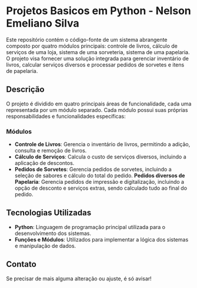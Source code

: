 # Projetos Basicos em Python - Nelson Emeliano Silva

Este repositório contém o código-fonte de um sistema abrangente composto por quatro módulos principais: controle de livros, cálculo de serviços de uma loja, sistema de uma sorveteria, sistema de uma papelaria. O projeto visa fornecer uma solução integrada para gerenciar inventário de livros, calcular serviços diversos e processar pedidos de sorvetes e itens de papelaria.

## Descrição

O projeto é dividido em quatro principais áreas de funcionalidade, cada uma representada por um módulo separado. Cada módulo possui suas próprias responsabilidades e funcionalidades específicas:

### Módulos

- **Controle de Livros**: Gerencia o inventário de livros, permitindo a adição, consulta e remoção de livros.
- **Cálculo de Serviços**: Calcula o custo de serviços diversos, incluindo a aplicação de descontos.
- **Pedidos de Sorvetes**: Gerencia pedidos de sorvetes, incluindo a seleção de sabores e cálculo do total do pedido.
  **Pedidos diversos de Papelaria**: Gerencia pedidos de impressão e digitalização, incluindo a opção de desconto e serviços extras, sendo calculado tudo ao final do pedido.

## Tecnologias Utilizadas

- **Python**: Linguagem de programação principal utilizada para o desenvolvimento dos sistemas.
- **Funções e Módulos**: Utilizados para implementar a lógica dos sistemas e manipulação de dados.

## Contato

Se precisar de mais alguma alteração ou ajuste, é só avisar!
